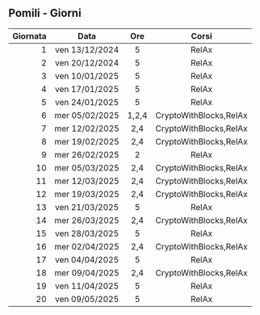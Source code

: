 ## Pomili - Giorni

|Giornata| Data | Ore | Corsi |
|--:|:-:|:-:|:-:|
|1|ven 13/12/2024|5|RelAx|
|2|ven 20/12/2024|5|RelAx|
|3|ven 10/01/2025|5|RelAx|
|4|ven 17/01/2025|5|RelAx|
|5|ven 24/01/2025|5|RelAx|
|6|mer 05/02/2025|1,2,4|CryptoWithBlocks,RelAx|
|7|mer 12/02/2025|2,4|CryptoWithBlocks,RelAx|
|8|mer 19/02/2025|2,4|CryptoWithBlocks,RelAx|
|9|mer 26/02/2025|2|RelAx|
|10|mer 05/03/2025|2,4|CryptoWithBlocks,RelAx|
|11|mer 12/03/2025|2,4|CryptoWithBlocks,RelAx|
|12|mer 19/03/2025|2,4|CryptoWithBlocks,RelAx|
|13|ven 21/03/2025|5|RelAx|
|14|mer 26/03/2025|2,4|CryptoWithBlocks,RelAx|
|15|ven 28/03/2025|5|RelAx|
|16|mer 02/04/2025|2,4|CryptoWithBlocks,RelAx|
|17|ven 04/04/2025|5|RelAx|
|18|mer 09/04/2025|2,4|CryptoWithBlocks,RelAx|
|19|ven 11/04/2025|5|RelAx|
|20|ven 09/05/2025|5|RelAx|


